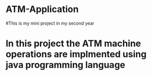 # ATM-Application
#This is my mini project in my second year
# In this project the ATM machine operations are implmented using java programming language
